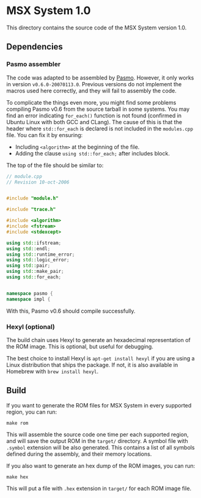 # MSX System 1.0

This directory contains the source code of the MSX System version 1.0.

## Dependencies

### Pasmo assembler

The code was adapted to be assembled by [Pasmo](http://pasmo.speccy.org/). However, it only works in version `v0.6.0-20070113.0`. Previous versions do not implement the macros used here correctly, and they will fail to assembly the code. 

To complicate the things even more, you might find some problems compiling Pasmo v0.6 from the source tarball in some systems. You may find an error indicating `for_each()` function is not found (confirmed in Ubuntu Linux with both GCC and CLang). The cause of this is that the header where `std::for_each` is declared is not included in the `modules.cpp` file. You can fix it by ensuring:

- Including `<algorithm>` at the beginning of the file.
- Adding the clause `using std::for_each;` after includes block.

The top of the file should be similar to:

```cpp
// module.cpp
// Revision 10-oct-2006


#include "module.h"

#include "trace.h"

#include <algorithm>
#include <fstream>
#include <stdexcept>

using std::ifstream;
using std::endl;
using std::runtime_error;
using std::logic_error;
using std::pair;
using std::make_pair;
using std::for_each;


namespace pasmo {
namespace impl {
```

With this, Pasmo v0.6 should compile successfully.

### Hexyl (optional)

The build chain uses Hexyl to generate an hexadecimal representation of the ROM image. This is optional, but useful for debugging. 

The best choice to install Hexyl is `apt-get install hexyl` if you are using a Linux distribution that ships the package. If not, it is also available in Homebrew with `brew install hexyl`. 

## Build

If you want to generate the ROM files for MSX System in every supported region, you can run:

```
make rom
```

This will assemble the source code one time per each supported region, and will save the output ROM in the `target/` directory. A symbol file with `.symbol` extension will be also generated. This contains a list of all symbols defined during the assembly, and their memory locations.

If you also want to generate an hex dump of the ROM images, you can run:

```
make hex
```

This will put a file with `.hex` extension in `target/` for each ROM image file. 
